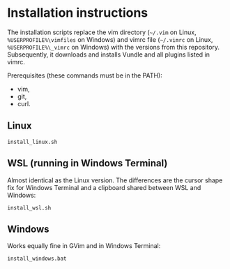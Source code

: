 # Installation instructions

The installation scripts replace the vim directory (`~/.vim` on Linux, `%USERPROFILE%\vimfiles` on Windows) and vimrc file (`~/.vimrc` on Linux, `%USERPROFILE%\_vimrc` on Windows) with the versions from this repository. Subsequently, it downloads and installs Vundle and all plugins listed in vimrc.

Prerequisites (these commands must be in the PATH):
- vim,
- git,
- curl.

## Linux

```
install_linux.sh
```

## WSL (running in Windows Terminal)

Almost identical as the Linux version. The differences are the cursor shape fix for Windows Terminal and a clipboard shared between WSL and Windows:

```
install_wsl.sh
```

## Windows

Works equally fine in GVim and in Windows Terminal:

```
install_windows.bat
```
